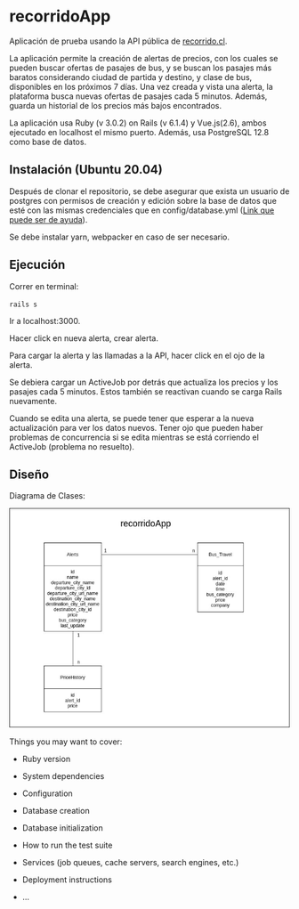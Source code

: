 # recorridoApp

Aplicación de prueba usando la API pública de [recorrido.cl](http://recorrido.cl/).

La aplicación permite la creación de alertas de precios, con los cuales se pueden buscar ofertas de pasajes de bus,
y se buscan los pasajes más baratos considerando ciudad de partida y destino, y clase de bus, disponibles en los próximos 7 días. Una vez creada y vista una alerta, la plataforma busca nuevas ofertas de pasajes cada 5 minutos. Además, guarda un historial de los precios más bajos encontrados.

La aplicación usa Ruby (v 3.0.2) on Rails (v 6.1.4) y Vue.js(2.6), ambos ejecutado en localhost el mismo puerto. Además, usa PostgreSQL 12.8 como base de datos.

## Instalación (Ubuntu 20.04)

Después de clonar el repositorio, se debe asegurar que exista un usuario de postgres con permisos de creación y edición sobre la base de datos que esté con las mismas credenciales que en config/database.yml ([Link que puede ser de ayuda](https://stackoverflow.com/a/10565632)).

Se debe instalar yarn, webpacker en caso de ser necesario.

## Ejecución

Correr en terminal:

`rails s`

Ir a localhost:3000.

Hacer click en nueva alerta, crear alerta.

Para cargar la alerta y las llamadas a la API, hacer click en el ojo de la alerta.

Se debiera cargar un ActiveJob por detrás que actualiza los precios y los pasajes cada 5 minutos. Estos también se reactivan cuando se carga Rails nuevamente.

Cuando se edita una alerta, se puede tener que esperar a la nueva actualización para ver los datos nuevos. Tener ojo que pueden haber problemas de concurrencia si se edita mientras se está corriendo el ActiveJob (problema no resuelto).

## Diseño

Diagrama de Clases:

![alt text](https://github.com/selira/recorridoapp/blob/master/app/assets/images/UML.jpg?raw=true)



Things you may want to cover:

* Ruby version

* System dependencies

* Configuration

* Database creation

* Database initialization

* How to run the test suite

* Services (job queues, cache servers, search engines, etc.)

* Deployment instructions

* ...
